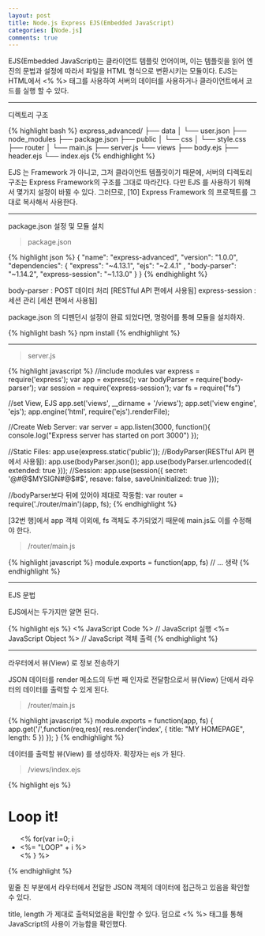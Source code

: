 ```yaml
---
layout: post
title: Node.js Express EJS(Embedded JavaScript)
categories: [Node.js]
comments: true
---
```


EJS(Embedded JavaScript)는 클라이언트 템플릿 언어이며, 이는 템플릿을 읽어 엔진의 문법과 설정에 따라서 파일을 HTML 형식으로 변환시키는 모듈이다.
EJS는 HTML에서 <% %> 태그를 사용하여 서버의 데이터를 사용하거나 클라이언트에서 코드를 실행 할 수 있다.

--------------

디렉토리 구조

{% highlight bash %}
express_advanced/
├── data
│   └── user.json
├── node_modules
├── package.json
├── public
│   └── css
│       └── style.css
├── router
│   └── main.js
├── server.js
└── views
    ├── body.ejs
    ├── header.ejs
    └── index.ejs
{% endhighlight %}

EJS 는 Framework 가 아니고, 그저 클라이언트 템플릿이기 때문에, 서버의 디렉토리 구조는 Express Framework의 구조를 그대로 따라간다. 다만 EJS 를 사용하기 위해서 몇가지 설정이 바뀔 수 있다.
그러므로, [10] Express Framework 의 프로젝트를 그대로 복사해서 사용한다.

--------------------------

package.json 설정 및 모듈 설치

>package.json

{% highlight json %}
{
  "name": "express-advanced",
  "version": "1.0.0",
  "dependencies":
  {
    "express": "~4.13.1",
    "ejs": "~2.4.1"    ,
    "body-parser": "~1.14.2",
    "express-session": "~1.13.0"
  }
}
{% endhighlight %}

body-parser : POST 데이터 처리 [RESTful API 편에서 사용됨]
express-session : 세션 관리 [세션 편에서 사용됨]

package.json 의 디펜던시 설정이 완료 되었다면, 명령어를 통해 모듈을 설치하자.

{% highlight bash %}
npm install
{% endhighlight %}

---------------

>server.js

{% highlight javascript %}
//include modules
var express = require('express');
var app = express();
var bodyParser = require('body-parser');
var session = require('express-session');
var fs = require("fs")
 
//set View, EJS
app.set('views', __dirname + '/views');
app.set('view engine', 'ejs');
app.engine('html', require('ejs').renderFile);
 
//Create Web Server:
var server = app.listen(3000, function(){
 console.log("Express server has started on port 3000")
});
 
//Static Files:
app.use(express.static('public'));
//BodyParser(RESTful API 편에서 사용됨):
app.use(bodyParser.json());
app.use(bodyParser.urlencoded({ extended: true }));
//Session:
app.use(session({
 secret: '@#@$MYSIGN#@$#$',
 resave: false,
 saveUninitialized: true
}));
 
 
//bodyParser보다 뒤에 있어야 제대로 작동함:
var router = require('./router/main')(app, fs);
{% endhighlight %}

[32번 행]에서 app 객체 이외에, fs 객체도 추가되었기 때문에 main.js도 이를 수정해야 한다.

>/router/main.js

{% highlight javascript %}
module.exports = function(app, fs)
// ... 생략
{% endhighlight %}

-----------------------

EJS 문법

EJS에서는 두가지만 알면 된다.

{% highlight ejs %}
<% JavaScript Code %> // JavaScript 실행
<%= JavaScript Object %> // JavaScript 객체 출력
{% endhighlight %}

---------------------

라우터에서 뷰(View) 로 정보 전송하기

JSON 데이터를 render 메소드의 두번 째 인자로 전달함으로서 뷰(View) 단에서 라우터의 데이터를 출력할 수 있게 된다.
>/router/main.js

{% highlight javascript %}
module.exports = function(app, fs)
{
     app.get('/',function(req,res){
         res.render('index', {
             title: "MY HOMEPAGE",
             length: 5
         })
     });
}
{% endhighlight %}

데이터를 출력할 뷰(View) 를 생성하자. 확장자는 ejs 가 된다.
>/views/index.ejs

{% highlight ejs %}
<html>
  <head>
  <title><%= title %></title>
    <link rel="stylesheet" type="text/css" href="css/style.css">
  </head>
  <body>
    <h1>Loop it!</h1>
    <ul>
        <% for(var i=0; i<length; i++){ %>
            <li>
                <%= "LOOP" + i %>
            </li>
        <% } %>
    </ul>
  </body>
</html>
{% endhighlight %}

밑줄 친 부분에서 라우터에서 전달한 JSON 객체의 데이터에 접근하고 있음을 확인할 수 있다.

title, length 가 제대로 출력되었음을 확인할 수 있다.
덤으로 <% %> 태그를 통해 JavaScript의 사용이 가능함을 확인했다.